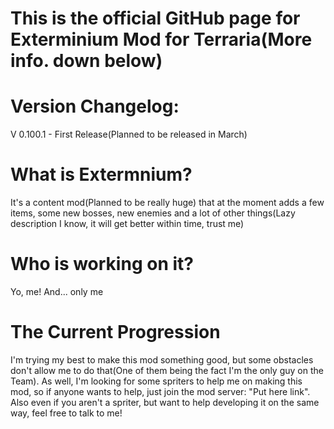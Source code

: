 # This is the official GitHub page for Exterminium Mod for Terraria(More info. down below)

# Version Changelog:
V 0.100.1 - First Release(Planned to be released in March)

# What is Extermnium?
It's a content mod(Planned to be really huge) that at the moment adds a few items, some new bosses, new enemies and a lot of other things(Lazy description I know, it will get better within time, trust me)

# Who is working on it?
Yo, me! And... only me

# The Current Progression
I'm trying my best to make this mod something good, but some obstacles don't allow me to do that(One of them being the fact I'm the only guy on the Team). As well, I'm looking for some spriters to help me on making this mod, so if anyone wants to help, just join the mod server: "Put here link". Also even if you aren't a spriter, but want to help developing it on the same way, feel free to talk to me!


